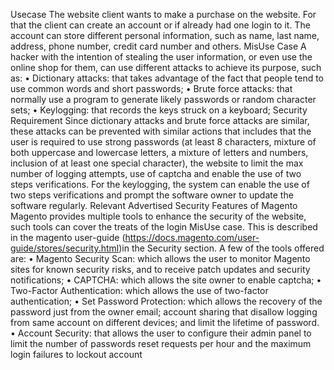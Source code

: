 Usecase
The website client wants to make a purchase on the website. For that the client can create an account or if already had one login to it. The account can store different personal information, such as name, last name, address, phone number, credit card number and others.
MisUse Case
A hacker with the intention of stealing the user information, or even use the online shop for them, can use different attacks to achieve its purpose, such as: 
•	Dictionary attacks: that takes advantage of the fact that people tend to use common words and short passwords;
•	Brute force attacks: that normally use a program to generate likely passwords or random character sets;
•	Keylogging: that records the keys struck on a keyboard;
Security Requirement
Since dictionary attacks and brute force attacks are similar, these attacks can be prevented with similar actions that includes that the user is required to use strong passwords (at least 8 characters, mixture of both uppercase and lowercase letters, a mixture of letters and numbers, inclusion of at least one special character), the website to limit the max number of logging attempts, use of captcha and enable the use of two steps verifications.
For the keylogging, the system can enable the use of two steps verifications and prompt the software owner to update the software regularly.
Relevant Advertised Security Features of Magento 
Magento provides multiple tools to enhance the security of the website, such tools can cover the treats of the login MisUse case. This is described in the magento user-guide (https://docs.magento.com/user-guide/stores/security.html)in the Security section. A few of the tools offered are:
•	Magento Security Scan: which allows the user to monitor Magento sites for known security risks, and to receive patch updates and security notifications;
•	CAPTCHA: which allows the site owner to enable captcha;
•	Two-Factor Authentication: which allows the use of two-factor authentication;
•	Set Password Protection: which allows the recovery of the password just from the owner email; account sharing that disallow logging from same account on different devices; and limit the lifetime of password.
•	Account Security: that allows the user to configure their admin panel to limit the number of passwords reset requests per hour and the maximum login failures to lockout account 
